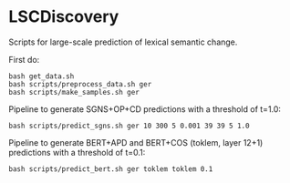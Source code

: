 # LSCDiscovery
Scripts for large-scale prediction of lexical semantic change.

First do:
```
bash get_data.sh
bash scripts/preprocess_data.sh ger
bash scripts/make_samples.sh ger
```

Pipeline to generate SGNS+OP+CD predictions with a threshold of t=1.0:
```
bash scripts/predict_sgns.sh ger 10 300 5 0.001 39 39 5 1.0
```

Pipeline to generate BERT+APD and BERT+COS (toklem, layer 12+1) predictions with a threshold of t=0.1:
```
bash scripts/predict_bert.sh ger toklem toklem 0.1
```
